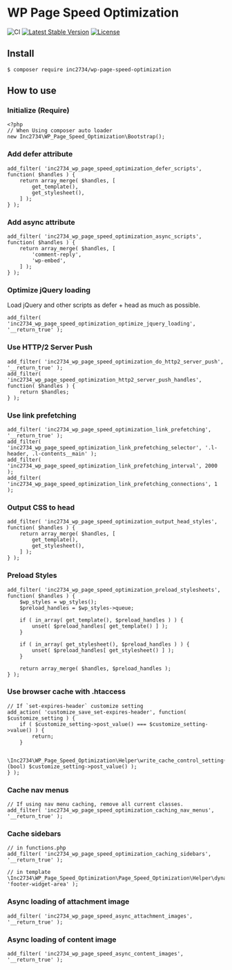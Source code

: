 # WP Page Speed Optimization

![CI](https://github.com/inc2734/wp-page-speed-optimization/workflows/CI/badge.svg)
[![Latest Stable Version](https://poser.pugx.org/inc2734/wp-page-speed-optimization/v/stable)](https://packagist.org/packages/inc2734/wp-page-speed-optimization)
[![License](https://poser.pugx.org/inc2734/wp-page-speed-optimization/license)](https://packagist.org/packages/inc2734/wp-page-speed-optimization)

## Install
```
$ composer require inc2734/wp-page-speed-optimization
```

## How to use
### Initialize (Require)
```
<?php
// When Using composer auto loader
new Inc2734\WP_Page_Speed_Optimization\Bootstrap();
```

### Add defer attribute
```
add_filter( 'inc2734_wp_page_speed_optimization_defer_scripts', function( $handles ) {
	return array_merge( $handles, [
		get_template(),
		get_stylesheet(),
	] );
} );
```

### Add async attribute
```
add_filter( 'inc2734_wp_page_speed_optimization_async_scripts', function( $handles ) {
	return array_merge( $handles, [
		'comment-reply',
		'wp-embed',
	] );
} );
```

### Optimize jQuery loading

Load jQuery and other scripts as defer + head as much as possible.

```
add_filter( 'inc2734_wp_page_speed_optimization_optimize_jquery_loading', '__return_true' );
```

### Use HTTP/2 Server Push
```
add_filter( 'inc2734_wp_page_speed_optimization_do_http2_server_push', '__return_true' );
add_filter( 'inc2734_wp_page_speed_optimization_http2_server_push_handles', function( $handles ) {
	return $handles;
} );
```

### Use link prefetching
```
add_filter( 'inc2734_wp_page_speed_optimization_link_prefetching', '__return_true' );
add_filter( 'inc2734_wp_page_speed_optimization_link_prefetching_selector', '.l-header, .l-contents__main' );
add_filter( 'inc2734_wp_page_speed_optimization_link_prefetching_interval', 2000 );
add_filter( 'inc2734_wp_page_speed_optimization_link_prefetching_connections', 1 );
```

### Output CSS to head
```
add_filter( 'inc2734_wp_page_speed_optimization_output_head_styles', function( $handles ) {
	return array_merge( $handles, [
		get_template(),
		get_stylesheet(),
	] );
} );
```

### Preload Styles
```
add_filter( 'inc2734_wp_page_speed_optimization_preload_stylesheets', function( $handles ) {
	$wp_styles = wp_styles();
	$preload_handles = $wp_styles->queue;

	if ( in_array( get_template(), $preload_handles ) ) {
		unset( $preload_handles[ get_template() ] );
	}

	if ( in_array( get_stylesheet(), $preload_handles ) ) {
		unset( $preload_handles[ get_stylesheet() ] );
	}

	return array_merge( $handles, $preload_handles );
} );
```

### Use browser cache with .htaccess
```
// If `set-expires-header` customize setting
add_action( 'customize_save_set-expires-header', function( $customize_setting ) {
	if ( $customize_setting->post_value() === $customize_setting->value() ) {
		return;
	}

	\Inc2734\WP_Page_Speed_Optimization\Helper\write_cache_control_setting( (bool) $customize_setting->post_value() );
} );
```

### Cache nav menus
```
// If using nav menu caching, remove all current classes.
add_filter( 'inc2734_wp_page_speed_optimization_caching_nav_menus', '__return_true' );
```

### Cache sidebars
```
// in functions.php
add_filter( 'inc2734_wp_page_speed_optimization_caching_sidebars', '__return_true' );

// in template
\Inc2734\WP_Page_Speed_Optimization\Page_Speed_Optimization\Helper\dynamic_sidebar( 'footer-widget-area' );
```

### Async loading of attachment image
```
add_filter( 'inc2734_wp_page_speed_async_attachment_images', '__return_true' );
```

### Async loading of content image
```
add_filter( 'inc2734_wp_page_speed_async_content_images', '__return_true' );
```
